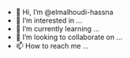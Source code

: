 - 👋 Hi, I’m @elmalhoudi-hassna
- 👀 I’m interested in ...
- 🌱 I’m currently learning ...
- 💞️ I’m looking to collaborate on ...
- 📫 How to reach me ...

<!---
elmalhoudi-hassna/elmalhoudi-hassna is a ✨ special ✨ repository because its `README.md` (this file) appears on your GitHub profile.
You can click the Preview link to take a look at your changes.
--->
